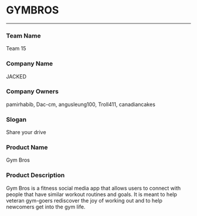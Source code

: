 # GYMBROS
---

### Team Name

Team 15

### Company Name

JACKED

### Company Owners

pamirhabib, Dac-cm, angusleung100, Troll411, canadiancakes

### Slogan

Share your drive

### Product Name

Gym Bros

### Product Description

Gym Bros is a fitness social media app that allows users to connect with people that have similar workout routines and goals. It is meant to help veteran gym-goers rediscover the joy of working out and to help newcomers get into the gym life.
